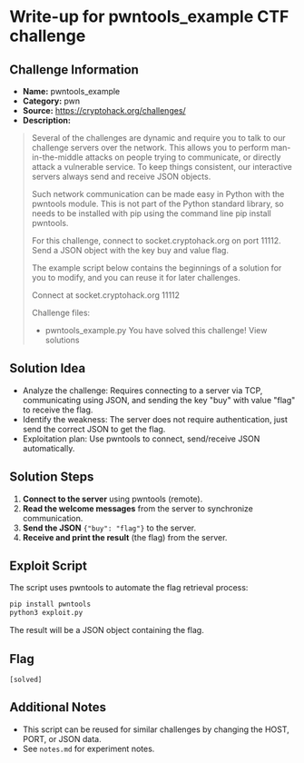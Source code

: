 # Write-up for pwntools_example CTF challenge

## Challenge Information
- **Name:** pwntools_example
- **Category:** pwn
- **Source:** https://cryptohack.org/challenges/
- **Description:**
> Several of the challenges are dynamic and require you to talk to our challenge servers over the network. This allows you to perform man-in-the-middle attacks on people trying to communicate, or directly attack a vulnerable service. To keep things consistent, our interactive servers always send and receive JSON objects.
>
> Such network communication can be made easy in Python with the pwntools module. This is not part of the Python standard library, so needs to be installed with pip using the command line pip install pwntools.
>
> For this challenge, connect to socket.cryptohack.org on port 11112. Send a JSON object with the key buy and value flag.
>
> The example script below contains the beginnings of a solution for you to modify, and you can reuse it for later challenges.
>
> Connect at socket.cryptohack.org 11112
>
> Challenge files:
>   - pwntools_example.py
>  You have solved this challenge! View solutions

## Solution Idea
- Analyze the challenge: Requires connecting to a server via TCP, communicating using JSON, and sending the key "buy" with value "flag" to receive the flag.
- Identify the weakness: The server does not require authentication, just send the correct JSON to get the flag.
- Exploitation plan: Use pwntools to connect, send/receive JSON automatically.

## Solution Steps
1. **Connect to the server** using pwntools (remote).
2. **Read the welcome messages** from the server to synchronize communication.
3. **Send the JSON** `{"buy": "flag"}` to the server.
4. **Receive and print the result** (the flag) from the server.

## Exploit Script
The script uses pwntools to automate the flag retrieval process:

```bash
pip install pwntools
python3 exploit.py
```

The result will be a JSON object containing the flag.

## Flag
```
[solved]
```

## Additional Notes
- This script can be reused for similar challenges by changing the HOST, PORT, or JSON data.
- See `notes.md` for experiment notes.
